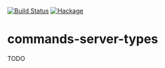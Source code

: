 [![Build Status](https://secure.travis-ci.org/sboosali/commands-server-types.svg)](http://travis-ci.org/sboosali/commands-server-types)
[![Hackage](https://img.shields.io/hackage/v/commands-server-types.svg)](https://hackage.haskell.org/package/commands-server-types)

# commands-server-types

TODO